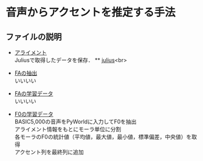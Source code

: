 # 音声からアクセントを推定する手法
## ファイルの説明
* [アライメント](./align_result_5000)<br>
Juliusで取得したデータを保存．
** [julius]([http://qiita.com](https://github.com/fujielab/fujielab_tools/tree/main/julius-alignment))<br>

* [FAの抽出](./align_result_5000)<br>
いいいい
* [FAの学習データ](./align_result_5000)<br>
いいいい
* [F0の学習データ](./f0_stac_sample2.py)<br>
BASIC5,000の音声をPyWorldに入力してF0を抽出<br>
アライメント情報をもとにモーラ単位に分割<br>
各モーラのF0の統計値（平均値，最大値，最小値，標準偏差，中央値）を取得<br>
アクセント列を最終列に追加<br>
